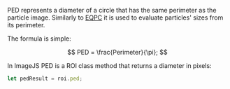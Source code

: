PED represents a diameter of a circle that has the same perimeter as the particle image.
Similarly to [EQPC](./EQPC.md 'internal link on eqpc') it is used to evaluate particles' sizes from its perimeter.

The formula is simple:

$$
PED = \frac{Perimeter}{\pi};
$$

In ImageJS PED is a ROI class method that returns a diameter in pixels:

```ts
let pedResult = roi.ped;
```
